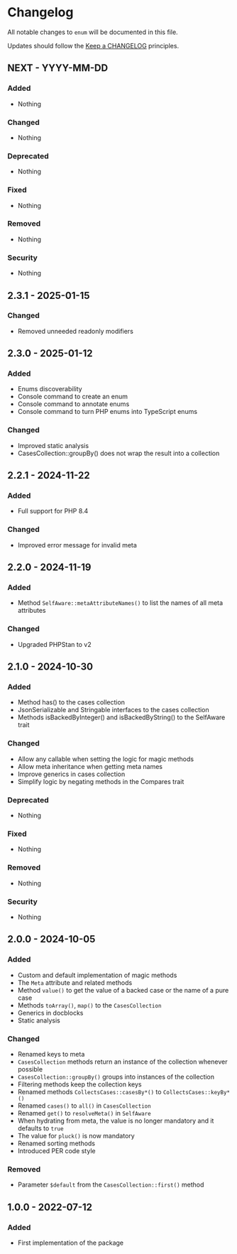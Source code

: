 # Changelog

All notable changes to `enum` will be documented in this file.

Updates should follow the [Keep a CHANGELOG](https://keepachangelog.com/) principles.


## NEXT - YYYY-MM-DD

### Added
- Nothing

### Changed
- Nothing

### Deprecated
- Nothing

### Fixed
- Nothing

### Removed
- Nothing

### Security
- Nothing


## 2.3.1 - 2025-01-15

### Changed
- Removed unneeded readonly modifiers


## 2.3.0 - 2025-01-12

### Added
- Enums discoverability
- Console command to create an enum
- Console command to annotate enums
- Console command to turn PHP enums into TypeScript enums

### Changed
- Improved static analysis
- CasesCollection::groupBy() does not wrap the result into a collection


## 2.2.1 - 2024-11-22

### Added
- Full support for PHP 8.4

### Changed
- Improved error message for invalid meta


## 2.2.0 - 2024-11-19

### Added
- Method `SelfAware::metaAttributeNames()` to list the names of all meta attributes

### Changed
- Upgraded PHPStan to v2


## 2.1.0 - 2024-10-30

### Added
- Method has() to the cases collection
- JsonSerializable and Stringable interfaces to the cases collection
- Methods isBackedByInteger() and isBackedByString() to the SelfAware trait

### Changed
- Allow any callable when setting the logic for magic methods
- Allow meta inheritance when getting meta names
- Improve generics in cases collection
- Simplify logic by negating methods in the Compares trait

### Deprecated
- Nothing

### Fixed
- Nothing

### Removed
- Nothing

### Security
- Nothing


## 2.0.0 - 2024-10-05

### Added
- Custom and default implementation of magic methods
- The `Meta` attribute and related methods
- Method `value()` to get the value of a backed case or the name of a pure case
- Methods `toArray()`, `map()` to the `CasesCollection`
- Generics in docblocks
- Static analysis

### Changed
- Renamed keys to meta
- `CasesCollection` methods return an instance of the collection whenever possible
- `CasesCollection::groupBy()` groups into instances of the collection
- Filtering methods keep the collection keys
- Renamed methods `CollectsCases::casesBy*()` to `CollectsCases::keyBy*()`
- Renamed `cases()` to `all()` in `CasesCollection`
- Renamed `get()` to `resolveMeta()` in `SelfAware`
- When hydrating from meta, the value is no longer mandatory and it defaults to `true`
- The value for `pluck()` is now mandatory
- Renamed sorting methods
- Introduced PER code style

### Removed
- Parameter `$default` from the `CasesCollection::first()` method


## 1.0.0 - 2022-07-12

### Added
- First implementation of the package

